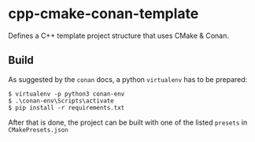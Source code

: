 # cpp-cmake-conan-template

Defines a C++ template project structure that uses CMake & Conan.

## Build

As suggested by the `conan` docs, a python `virtualenv` has to be prepared:
```
$ virtualenv -p python3 conan-env
$ .\conan-env\Scripts\activate
$ pip install -r requirements.txt
```

After that is done, the project can be built with one of the listed `presets` in `CMakePresets.json`

